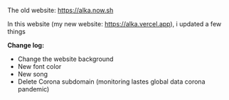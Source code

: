 The old website: https://alka.now.sh

In this website (my new website: https://alka.vercel.app), i updated a few things

<b>Change log:</b>
- Change the website background
- New font color
- New song
- Delete Corona subdomain (monitoring lastes global data corona pandemic)
